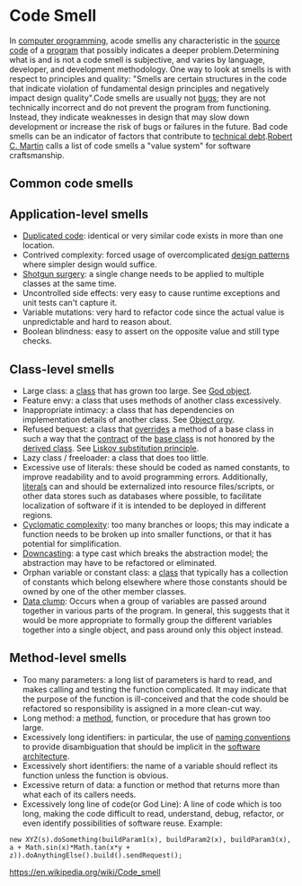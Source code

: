 # Code Smell

In [computer programming](https://en.wikipedia.org/wiki/Computer_programming), acode smellis any characteristic in the [source code](https://en.wikipedia.org/wiki/Source_code) of a [program](https://en.wikipedia.org/wiki/Computer_program) that possibly indicates a deeper problem.Determining what is and is not a code smell is subjective, and varies by language, developer, and development methodology.
One way to look at smells is with respect to principles and quality: "Smells are certain structures in the code that indicate violation of fundamental design principles and negatively impact design quality".Code smells are usually not [bugs](https://en.wikipedia.org/wiki/Software_bug); they are not technically incorrect and do not prevent the program from functioning. Instead, they indicate weaknesses in design that may slow down development or increase the risk of bugs or failures in the future. Bad code smells can be an indicator of factors that contribute to [technical debt](https://en.wikipedia.org/wiki/Technical_debt).[Robert C. Martin](https://en.wikipedia.org/wiki/Robert_C._Martin) calls a list of code smells a "value system" for software craftsmanship.

## Common code smells

## Application-level smells

- [Duplicated code](https://en.wikipedia.org/wiki/Duplicate_code): identical or very similar code exists in more than one location.
- Contrived complexity: forced usage of overcomplicated [design patterns](https://en.wikipedia.org/wiki/Design_pattern_(computer_science)) where simpler design would suffice.
- [Shotgun surgery](https://en.wikipedia.org/wiki/Shotgun_surgery): a single change needs to be applied to multiple classes at the same time.
- Uncontrolled side effects: very easy to cause runtime exceptions and unit tests can't capture it.
- Variable mutations: very hard to refactor code since the actual value is unpredictable and hard to reason about.
- Boolean blindness: easy to assert on the opposite value and still type checks.

## Class-level smells

- Large class: a [class](https://en.wikipedia.org/wiki/Class_(computer_science)) that has grown too large. See [God object](https://en.wikipedia.org/wiki/God_object).
- Feature envy: a class that uses methods of another class excessively.
- Inappropriate intimacy: a class that has dependencies on implementation details of another class. See [Object orgy](https://en.wikipedia.org/wiki/Object_orgy).
- Refused bequest: a class that [overrides](https://en.wikipedia.org/wiki/Method_overriding_(programming)) a method of a base class in such a way that the [contract](https://en.wikipedia.org/wiki/Contract_(software)) of the [base class](https://en.wikipedia.org/wiki/Base_class) is not honored by the [derived class](https://en.wikipedia.org/wiki/Derived_class). See [Liskov substitution principle](https://en.wikipedia.org/wiki/Liskov_substitution_principle).
- Lazy class / freeloader: a class that does too little.
- Excessive use of literals: these should be coded as named constants, to improve readability and to avoid programming errors. Additionally, [literals](https://en.wikipedia.org/wiki/Literal_(computer_programming)) can and should be externalized into resource files/scripts, or other data stores such as databases where possible, to facilitate localization of software if it is intended to be deployed in different regions.
- [Cyclomatic complexity](https://en.wikipedia.org/wiki/Cyclomatic_complexity): too many branches or loops; this may indicate a function needs to be broken up into smaller functions, or that it has potential for simplification.
- [Downcasting](https://en.wikipedia.org/wiki/Downcasting): a type cast which breaks the abstraction model; the abstraction may have to be refactored or eliminated.
- Orphan variable or constant class: a [class](https://en.wikipedia.org/wiki/Class_(computer_science)) that typically has a collection of constants which belong elsewhere where those constants should be owned by one of the other member classes.
- [Data clump](https://en.wikipedia.org/wiki/Data_Clump_(Code_Smell)): Occurs when a group of variables are passed around together in various parts of the program. In general, this suggests that it would be more appropriate to formally group the different variables together into a single object, and pass around only this object instead.

## Method-level smells

- Too many parameters: a long list of parameters is hard to read, and makes calling and testing the function complicated. It may indicate that the purpose of the function is ill-conceived and that the code should be refactored so responsibility is assigned in a more clean-cut way.
- Long method: a [method](https://en.wikipedia.org/wiki/Method_(computer_science)), function, or procedure that has grown too large.
- Excessively long identifiers: in particular, the use of [naming conventions](https://en.wikipedia.org/wiki/Naming_convention_(programming)) to provide disambiguation that should be implicit in the [software architecture](https://en.wikipedia.org/wiki/Software_architecture).
- Excessively short identifiers: the name of a variable should reflect its function unless the function is obvious.
- Excessive return of data: a function or method that returns more than what each of its callers needs.
- Excessively long line of code(or God Line): A line of code which is too long, making the code difficult to read, understand, debug, refactor, or even identify possibilities of software reuse. Example:

`new XYZ(s).doSomething(buildParam1(x), buildParam2(x), buildParam3(x), a + Math.sin(x)*Math.tan(x*y + z)).doAnythingElse().build().sendRequest();`

<https://en.wikipedia.org/wiki/Code_smell>
